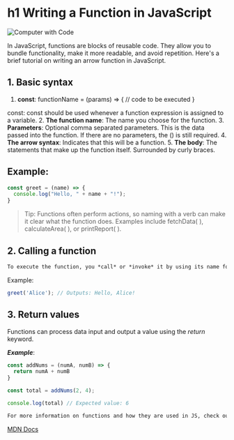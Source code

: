 
# h1 Writing a Function in JavaScript

![Computer with Code](/modular-curriculum-all-courses/intro-to-markdown-lab/exercise/assets/james-harrison-unsplash.jpg)

 In JavaScript, functions are blocks of reusable code. They allow you to bundle functionality, make it more readable, and avoid repetition. Here's a brief tutorial on writing an arrow function in JavaScript.

## 1. Basic syntax


1. **const**: functionName = (params) => {
  // code to be executed
}

 const: const should be used whenever a function expression is assigned to a variable.
2.  **The function name**: The name you choose for the function.
3. **Parameters**: Optional comma separated parameters. This is the data passed into the function. If there are no parameters, the () is still required.
4. **The arrow syntax**: Indicates that this will be a function.
5. **The body**: The statements that make up the function itself. Surrounded by curly braces.

## Example:
```javascript
const greet = (name) => {
  console.log("Hello, " + name + "!");
}
```
>Tip: Functions often perform actions, so naming with a verb can make it clear what the function does. Examples include fetchData( ), calculateArea( ), or printReport( ). 

## 2. Calling a function
```markdown
To execute the function, you *call* or *invoke* it by using its name followed by parentheses.
```
Example:
```javascript
greet('Alice'); // Outputs: Hello, Alice!
```
## 3. Return values

Functions can process data input and output a value using the *return* keyword.

**_Example_**: 
```javascript
const addNums = (numA, numB) => {
  return numA + numB
}

const total = addNums(2, 4);

console.log(total) // Expected value: 6
```
```markdown
For more information on functions and how they are used in JS, check out the MDN docs.
``` 
[MDN Docs](https://developer.mozilla.org/en-US/docs/Web/JavaScript/Guide/Functions)


